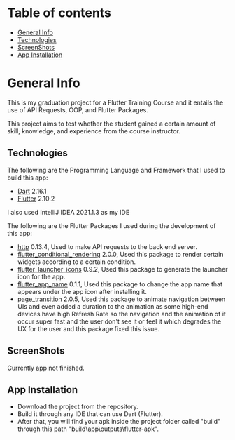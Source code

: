 # Table of contents

  *  [General Info](#general-info)
  *  [Technologies](#technologies)
  *  [ScreenShots](#screenshots)
  *  [App Installation](#app-installation)

# General Info

This is my graduation project for a Flutter Training Course and it entails the use of API Requests, OOP, and Flutter Packages.

This project aims to test whether the student gained a certain amount of skill, knowledge, and experience from the course instructor.

## Technologies

The following are the Programming Language and Framework that I used to build this app:
   * [Dart](https://dart.dev/get-dart) 2.16.1 
   * [Flutter](https://docs.flutter.dev/get-started/install) 2.10.2 

I also used IntelliJ IDEA 2021.1.3 as my IDE   

The following are the Flutter Packages I used during the development of this app:
   * [http](https://pub.dev/packages/http) 0.13.4, Used to make API requests to the back end server.
   * [flutter_conditional_rendering](https://pub.dev/packages/flutter_conditional_rendering) 2.0.0, Used this package to render certain widgets according to a certain condition.
   * [flutter_launcher_icons](https://pub.dev/packages/flutter_launcher_icons) 0.9.2, Used this package to generate the launcher icon for the app.
   * [flutter_app_name](https://pub.dev/packages/flutter_app_name) 0.1.1, Used this package to change the app name that appears under the app icon after installing it.
   * [page_transition](https://pub.dev/packages/page_transition) 2.0.5, Used this package to animate navigation between UIs and even added a duration to the animation as some high-end devices have high Refresh Rate so the navigation and the animation of it occur super fast and the user don't see it or feel it which degrades the UX for the user and this package fixed this issue.

## ScreenShots

Currently app not finished.

## App Installation

 * Download the project from the repository.
 * Build it through any IDE that can use Dart (Flutter).
 * After that, you will find your apk inside the project folder called "build" through this path "build\app\outputs\flutter-apk".
